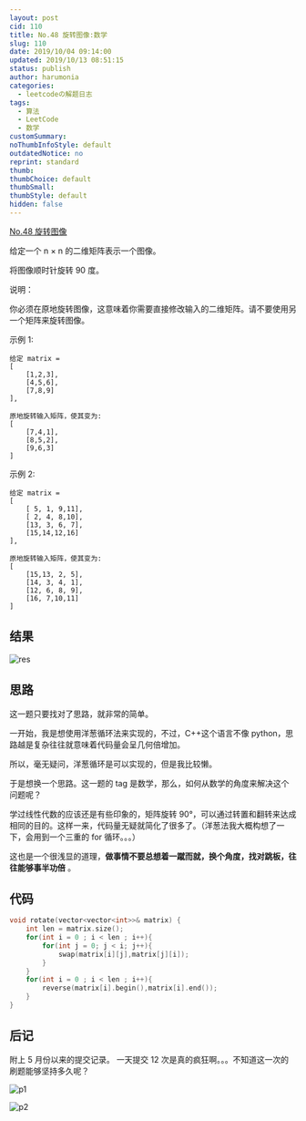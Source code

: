 ```yaml
---
layout: post
cid: 110
title: No.48 旋转图像:数学
slug: 110
date: 2019/10/04 09:14:00
updated: 2019/10/13 08:51:15
status: publish
author: harumonia
categories:
  - leetcodeの解题日志
tags:
  - 算法
  - LeetCode
  - 数学
customSummary:
noThumbInfoStyle: default
outdatedNotice: no
reprint: standard
thumb:
thumbChoice: default
thumbSmall:
thumbStyle: default
hidden: false
---
```


[No.48 旋转图像](https://leetcode-cn.com/problems/rotate-image/)

给定一个 n × n 的二维矩阵表示一个图像。

将图像顺时针旋转 90 度。

<!-- more -->

说明：

你必须在原地旋转图像，这意味着你需要直接修改输入的二维矩阵。请不要使用另一个矩阵来旋转图像。

示例 1:

    给定 matrix =
    [
        [1,2,3],
        [4,5,6],
        [7,8,9]
    ],

    原地旋转输入矩阵，使其变为:
    [
        [7,4,1],
        [8,5,2],
        [9,6,3]
    ]

示例 2:

    给定 matrix =
    [
        [ 5, 1, 9,11],
        [ 2, 4, 8,10],
        [13, 3, 6, 7],
        [15,14,12,16]
    ],

    原地旋转输入矩阵，使其变为:
    [
        [15,13, 2, 5],
        [14, 3, 4, 1],
        [12, 6, 8, 9],
        [16, 7,10,11]
    ]

## 结果

![res](https://harumona-blog.oss-cn-beijing.aliyuncs.com/old_articles/4061840715.png?Expires=1602302278&)

## 思路

这一题只要找对了思路，就非常的简单。

一开始，我是想使用洋葱循环法来实现的，不过，C++这个语言不像 python，思路越是复杂往往就意味着代码量会呈几何倍增加。

所以，毫无疑问，洋葱循环是可以实现的，但是我比较懒。

于是想换一个思路。这一题的 tag 是数学，那么，如何从数学的角度来解决这个问题呢？

学过线性代数的应该还是有些印象的，矩阵旋转 90°，可以通过转置和翻转来达成相同的目的。这样一来，代码量无疑就简化了很多了。（洋葱法我大概构想了一下，会用到一个三重的 for 循环。。。）

这也是一个很浅显的道理，**做事情不要总想着一蹴而就，换个角度，找对跳板，往往能够事半功倍** 。

## 代码

```cpp
void rotate(vector<vector<int>>& matrix) {
	int len = matrix.size();
	for(int i = 0 ; i < len ; i++){
		for(int j = 0; j < i; j++){
			swap(matrix[i][j],matrix[j][i]);
		}
	}
	for(int i = 0 ; i < len ; i++){
		reverse(matrix[i].begin(),matrix[i].end());
	}
}
```

## 后记

附上 5 月份以来的提交记录。
一天提交 12 次是真的疯狂啊。。。不知道这一次的刷题能够坚持多久呢？

![p1](https://harumona-blog.oss-cn-beijing.aliyuncs.com/old_articles/3392892346.png?Expires=1602302292&)

![p2](https://harumona-blog.oss-cn-beijing.aliyuncs.com/old_articles/1441194081.png?Expires=1602302327&)
